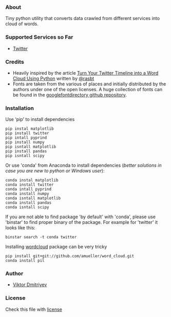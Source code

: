 ### About
Tiny python utility that converts data crawled from different services into cloud of words.

### Supported Services so Far
* [Twitter](https://twitter.com/)

### Credits
* Heavily inspired by the article [Turn Your Twitter Timeline into a Word Cloud Using Python](http://sebastianraschka.com/Articles/2014_twitter_wordcloud.html#A.-Downloading-Your-Twitter-Timeline-Tweets) written by [@rasbt](https://github.com/rasbt)
* Fonts are taken from the various of places and initially distributed by the authors under one of the open licenses. A huge collection of fonts can be found in the [googlefontdirectory github repository](https://github.com/w0ng/googlefontdirectory).

### Installation
Use 'pip' to install dependencies
```
pip instal matplotlib
pip install twitter 
pip intall pyprind
pip install numpy
pip isntall matplotlib
pip install pandas
pip isntall scipy
```

Or use 'conda' from Anaconda to install dependencies (*better solutions in case you are new to python or Windows user*):
```
conda instal matplotlib
conda install twitter 
conda intall pyprind
conda install numpy
conda isntall matplotlib
conda install pandas
conda isntall scipy
```
If you are not able to find package 'by default' with 'conda', please use 'binstar' to find proper binary of the package. For example for 'twitter' it looks like this:
```
binstar search -t conda twitter
```


Installing [wordcloud](https://github.com/amueller/word_cloud) package can be very tricky
```
pip install git+git://github.com/amueller/word_cloud.git
conda install pil
```

### Author
* [Viktor Dmitriyev](https://github.com/vdmitriyev)

###  License

Check this file with [license](LICENSE)
